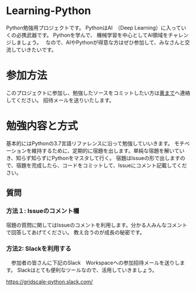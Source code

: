 # Learning-Python
Python勉強用プロジェクトです。
PythonはAI　（Deep Learning）に入っていくの必携武器です。
Pythonを学んで、 機械学習を中心としてAI領域をチャレンジしましょう。　
なので、AIやPythonが得意な方はぜひ参加して、みなさんと交流していきたいです。

# 参加方法
このプロジェクトに参加し、勉強したソースをコミットしたい方は[黄まで](<mailto:kaw@gridscale.com>)へ連絡してください。
招待メールを送りいたします。


# 勉強内容と方式
基本的にはPythonの3.7言語リファレンスに沿って勉強していいきます。
モチベーションを維持するために、定期的に宿題を出します。単純な宿題を解いていき、知らず知らずにPythonをマスタして行く。
宿題はIssueの形で出しますので、宿題を完成したら、コードをコミットして、Issueにコメント記載してください。

## 質問
### 方法１: Issueのコメント欄
  宿題の質問に関してはIssueのコメントを利用します。分かる人みんなコメントで回答してあげてください。
  教え合うのが成長の秘密です。
  
### 方法2: Slackを利用する
　参加者の皆さんに下記のSlack　Workspaceへの参加招待メールを送りします。
 Slackはとても便利なツールなので、活用していきましょう。
 
  https://gridscale-python.slack.com/
